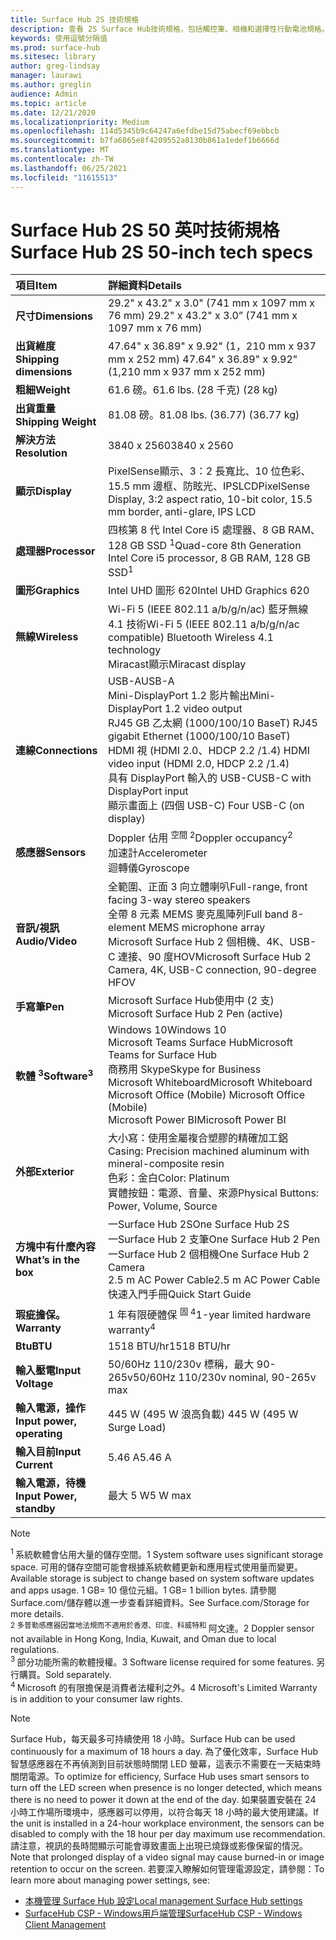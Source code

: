 ```yaml
---
title: Surface Hub 2S 技術規格
description: 查看 2S Surface Hub技術規格，包括觸控筆、相機和選擇性行動電池規格。
keywords: 使用逗號分隔值
ms.prod: surface-hub
ms.sitesec: library
author: greg-lindsay
manager: laurawi
ms.author: greglin
audience: Admin
ms.topic: article
ms.date: 12/21/2020
ms.localizationpriority: Medium
ms.openlocfilehash: 114d5345b9c64247a6efdbe15d75abecf69ebbcb
ms.sourcegitcommit: b7fa6865e8f4209552a8130b861a1edef1b6666d
ms.translationtype: MT
ms.contentlocale: zh-TW
ms.lasthandoff: 06/25/2021
ms.locfileid: "11615513"
---
```

# <a name="surface-hub-2s-50-inch-tech-specs"></a><span data-ttu-id="7bdeb-104">Surface Hub 2S 50 英吋技術規格</span><span class="sxs-lookup"><span data-stu-id="7bdeb-104">Surface Hub 2S 50-inch tech specs</span></span>

| <span data-ttu-id="7bdeb-105">項目</span><span class="sxs-lookup"><span data-stu-id="7bdeb-105">Item</span></span> | <span data-ttu-id="7bdeb-106">詳細資料</span><span class="sxs-lookup"><span data-stu-id="7bdeb-106">Details</span></span> |
|:------ |:--------- |
|**<span data-ttu-id="7bdeb-107">尺寸</span><span class="sxs-lookup"><span data-stu-id="7bdeb-107">Dimensions</span></span>**| <span data-ttu-id="7bdeb-108">29.2" x 43.2" x 3.0" (741 mm x 1097 mm x 76 mm) </span><span class="sxs-lookup"><span data-stu-id="7bdeb-108">29.2" x 43.2" x 3.0” (741 mm x 1097 mm x 76 mm)</span></span> |
|**<span data-ttu-id="7bdeb-109">出貨維度</span><span class="sxs-lookup"><span data-stu-id="7bdeb-109">Shipping dimensions</span></span>**| <span data-ttu-id="7bdeb-110">47.64" x 36.89" x 9.92" (1，210 mm x 937 mm x 252 mm) </span><span class="sxs-lookup"><span data-stu-id="7bdeb-110">47.64" x 36.89" x 9.92" (1,210 mm x 937 mm x 252 mm)</span></span>|
|**<span data-ttu-id="7bdeb-111">粗細</span><span class="sxs-lookup"><span data-stu-id="7bdeb-111">Weight</span></span>**| <span data-ttu-id="7bdeb-112">61.6 磅。</span><span class="sxs-lookup"><span data-stu-id="7bdeb-112">61.6 lbs.</span></span> <span data-ttu-id="7bdeb-113"> (28 千克) </span><span class="sxs-lookup"><span data-stu-id="7bdeb-113">(28 kg)</span></span> |
|**<span data-ttu-id="7bdeb-114">出貨重量</span><span class="sxs-lookup"><span data-stu-id="7bdeb-114">Shipping Weight</span></span>**| <span data-ttu-id="7bdeb-115">81.08 磅。</span><span class="sxs-lookup"><span data-stu-id="7bdeb-115">81.08 lbs.</span></span> <span data-ttu-id="7bdeb-116"> (36.77) </span><span class="sxs-lookup"><span data-stu-id="7bdeb-116">(36.77 kg)</span></span> |
|**<span data-ttu-id="7bdeb-117">解決方法</span><span class="sxs-lookup"><span data-stu-id="7bdeb-117">Resolution</span></span>**| <span data-ttu-id="7bdeb-118">3840 x 2560</span><span class="sxs-lookup"><span data-stu-id="7bdeb-118">3840 x 2560</span></span> |
|**<span data-ttu-id="7bdeb-119">顯示</span><span class="sxs-lookup"><span data-stu-id="7bdeb-119">Display</span></span>**| <span data-ttu-id="7bdeb-120">PixelSense顯示、3：2 長寬比、10 位色彩、15.5 mm 邊框、防眩光、IPSLCD</span><span class="sxs-lookup"><span data-stu-id="7bdeb-120">PixelSense Display, 3:2 aspect ratio, 10-bit color, 15.5 mm border, anti-glare, IPS LCD</span></span> |
|**<span data-ttu-id="7bdeb-121">處理器</span><span class="sxs-lookup"><span data-stu-id="7bdeb-121">Processor</span></span>**| <span data-ttu-id="7bdeb-122">四核第 8 代 Intel Core i5 處理器、8 GB RAM、128 GB SSD <sup> 1</span><span class="sxs-lookup"><span data-stu-id="7bdeb-122">Quad-core 8th Generation Intel Core i5 processor, 8 GB RAM, 128 GB SSD<sup>1</span></span></sup> |
|**<span data-ttu-id="7bdeb-123">圖形</span><span class="sxs-lookup"><span data-stu-id="7bdeb-123">Graphics</span></span>**| <span data-ttu-id="7bdeb-124">Intel UHD 圖形 620</span><span class="sxs-lookup"><span data-stu-id="7bdeb-124">Intel UHD Graphics 620</span></span> |
|**<span data-ttu-id="7bdeb-125">無線</span><span class="sxs-lookup"><span data-stu-id="7bdeb-125">Wireless</span></span>**| <span data-ttu-id="7bdeb-126">Wi-Fi 5 (IEEE 802.11 a/b/g/n/ac) 藍牙無線 4.1 技術</span><span class="sxs-lookup"><span data-stu-id="7bdeb-126">Wi-Fi 5 (IEEE 802.11 a/b/g/n/ac compatible) Bluetooth Wireless 4.1 technology</span></span> <br> <span data-ttu-id="7bdeb-127">Miracast顯示</span><span class="sxs-lookup"><span data-stu-id="7bdeb-127">Miracast display</span></span> |
|**<span data-ttu-id="7bdeb-128">連線</span><span class="sxs-lookup"><span data-stu-id="7bdeb-128">Connections</span></span>**| <span data-ttu-id="7bdeb-129">USB-A</span><span class="sxs-lookup"><span data-stu-id="7bdeb-129">USB-A</span></span> <br> <span data-ttu-id="7bdeb-130">Mini-DisplayPort 1.2 影片輸出</span><span class="sxs-lookup"><span data-stu-id="7bdeb-130">Mini-DisplayPort 1.2 video output</span></span> <br> <span data-ttu-id="7bdeb-131">RJ45 GB 乙太網 (1000/100/10 BaseT) </span><span class="sxs-lookup"><span data-stu-id="7bdeb-131">RJ45 gigabit Ethernet (1000/100/10 BaseT)</span></span> <br> <span data-ttu-id="7bdeb-132">HDMI 視 (HDMI 2.0、HDCP 2.2 /1.4) </span><span class="sxs-lookup"><span data-stu-id="7bdeb-132">HDMI video input (HDMI 2.0, HDCP 2.2 /1.4)</span></span> <br> <span data-ttu-id="7bdeb-133">具有 DisplayPort 輸入的 USB-C</span><span class="sxs-lookup"><span data-stu-id="7bdeb-133">USB-C with DisplayPort input</span></span> <br> <span data-ttu-id="7bdeb-134">顯示畫面上 (四個 USB-C) </span><span class="sxs-lookup"><span data-stu-id="7bdeb-134">Four USB-C (on display)</span></span> |
|**<span data-ttu-id="7bdeb-135">感應器</span><span class="sxs-lookup"><span data-stu-id="7bdeb-135">Sensors</span></span>**| <span data-ttu-id="7bdeb-136">Doppler 佔用 <sup> 空間 2</span><span class="sxs-lookup"><span data-stu-id="7bdeb-136">Doppler occupancy<sup>2</span></span></sup> <br> <span data-ttu-id="7bdeb-137">加速計</span><span class="sxs-lookup"><span data-stu-id="7bdeb-137">Accelerometer</span></span> <br> <span data-ttu-id="7bdeb-138">迴轉儀</span><span class="sxs-lookup"><span data-stu-id="7bdeb-138">Gyroscope</span></span> |
|**<span data-ttu-id="7bdeb-139">音訊/視訊</span><span class="sxs-lookup"><span data-stu-id="7bdeb-139">Audio/Video</span></span>**| <span data-ttu-id="7bdeb-140">全範圍、正面 3 向立體喇叭</span><span class="sxs-lookup"><span data-stu-id="7bdeb-140">Full-range, front facing 3-way stereo speakers</span></span> <br> <span data-ttu-id="7bdeb-141">全帶 8 元素 MEMS 麥克風陣列</span><span class="sxs-lookup"><span data-stu-id="7bdeb-141">Full band 8-element MEMS microphone array</span></span> <br> <span data-ttu-id="7bdeb-142">Microsoft Surface Hub 2 個相機、4K、USB-C 連接、90 度HOV</span><span class="sxs-lookup"><span data-stu-id="7bdeb-142">Microsoft Surface Hub 2 Camera, 4K, USB-C connection, 90-degree HFOV</span></span> |
|**<span data-ttu-id="7bdeb-143">手寫筆</span><span class="sxs-lookup"><span data-stu-id="7bdeb-143">Pen</span></span>**| <span data-ttu-id="7bdeb-144">Microsoft Surface Hub使用中 (2 支) </span><span class="sxs-lookup"><span data-stu-id="7bdeb-144">Microsoft Surface Hub 2 Pen (active)</span></span> |
|**<span data-ttu-id="7bdeb-145">軟體 <sup> 3</span><span class="sxs-lookup"><span data-stu-id="7bdeb-145">Software<sup>3</span></span></sup>**| <span data-ttu-id="7bdeb-146">Windows 10</span><span class="sxs-lookup"><span data-stu-id="7bdeb-146">Windows 10</span></span> <br> <span data-ttu-id="7bdeb-147">Microsoft Teams Surface Hub</span><span class="sxs-lookup"><span data-stu-id="7bdeb-147">Microsoft Teams for Surface Hub</span></span> <br> <span data-ttu-id="7bdeb-148">商務用 Skype</span><span class="sxs-lookup"><span data-stu-id="7bdeb-148">Skype for Business</span></span> <br> <span data-ttu-id="7bdeb-149">Microsoft Whiteboard</span><span class="sxs-lookup"><span data-stu-id="7bdeb-149">Microsoft Whiteboard</span></span> <br> <span data-ttu-id="7bdeb-150">Microsoft Office (Mobile) </span><span class="sxs-lookup"><span data-stu-id="7bdeb-150">Microsoft Office (Mobile)</span></span> <br> <span data-ttu-id="7bdeb-151">Microsoft Power BI</span><span class="sxs-lookup"><span data-stu-id="7bdeb-151">Microsoft Power BI</span></span> |
|**<span data-ttu-id="7bdeb-152">外部</span><span class="sxs-lookup"><span data-stu-id="7bdeb-152">Exterior</span></span>**| <span data-ttu-id="7bdeb-153">大小寫：使用金屬複合塑膠的精確加工鋁</span><span class="sxs-lookup"><span data-stu-id="7bdeb-153">Casing: Precision machined aluminum with mineral-composite resin</span></span> <br> <span data-ttu-id="7bdeb-154">色彩：金白</span><span class="sxs-lookup"><span data-stu-id="7bdeb-154">Color: Platinum</span></span> <br> <span data-ttu-id="7bdeb-155">實體按鈕：電源、音量、來源</span><span class="sxs-lookup"><span data-stu-id="7bdeb-155">Physical Buttons: Power, Volume, Source</span></span> |
|**<span data-ttu-id="7bdeb-156">方塊中有什麼內容</span><span class="sxs-lookup"><span data-stu-id="7bdeb-156">What’s in the box</span></span>**| <span data-ttu-id="7bdeb-157">一Surface Hub 2S</span><span class="sxs-lookup"><span data-stu-id="7bdeb-157">One Surface Hub 2S</span></span> <br> <span data-ttu-id="7bdeb-158">一Surface Hub 2 支筆</span><span class="sxs-lookup"><span data-stu-id="7bdeb-158">One Surface Hub 2 Pen</span></span>  <br> <span data-ttu-id="7bdeb-159">一Surface Hub 2 個相機</span><span class="sxs-lookup"><span data-stu-id="7bdeb-159">One Surface Hub 2 Camera</span></span> <br> <span data-ttu-id="7bdeb-160">2.5 m AC Power Cable</span><span class="sxs-lookup"><span data-stu-id="7bdeb-160">2.5 m AC Power Cable</span></span> <br> <span data-ttu-id="7bdeb-161">快速入門手冊</span><span class="sxs-lookup"><span data-stu-id="7bdeb-161">Quick Start Guide</span></span> |
|**<span data-ttu-id="7bdeb-162">瑕疵擔保。</span><span class="sxs-lookup"><span data-stu-id="7bdeb-162">Warranty</span></span>**| <span data-ttu-id="7bdeb-163">1 年有限硬體保 <sup> 固 4</span><span class="sxs-lookup"><span data-stu-id="7bdeb-163">1-year limited hardware warranty<sup>4</span></span></sup> |
|**<span data-ttu-id="7bdeb-164">Btu</span><span class="sxs-lookup"><span data-stu-id="7bdeb-164">BTU</span></span>**| <span data-ttu-id="7bdeb-165">1518 BTU/hr</span><span class="sxs-lookup"><span data-stu-id="7bdeb-165">1518 BTU/hr</span></span> |
|**<span data-ttu-id="7bdeb-166">輸入壓電</span><span class="sxs-lookup"><span data-stu-id="7bdeb-166">Input Voltage</span></span>**| <span data-ttu-id="7bdeb-167">50/60Hz 110/230v 標稱，最大 90-265v</span><span class="sxs-lookup"><span data-stu-id="7bdeb-167">50/60Hz 110/230v nominal, 90-265v max</span></span> |
|**<span data-ttu-id="7bdeb-168">輸入電源，操作</span><span class="sxs-lookup"><span data-stu-id="7bdeb-168">Input power, operating</span></span>**| <span data-ttu-id="7bdeb-169">445 W (495 W 浪高負載) </span><span class="sxs-lookup"><span data-stu-id="7bdeb-169">445 W (495 W Surge Load)</span></span> |
|**<span data-ttu-id="7bdeb-170">輸入目前</span><span class="sxs-lookup"><span data-stu-id="7bdeb-170">Input Current</span></span>**| <span data-ttu-id="7bdeb-171">5.46 A</span><span class="sxs-lookup"><span data-stu-id="7bdeb-171">5.46 A</span></span> |
|**<span data-ttu-id="7bdeb-172">輸入電源，待機</span><span class="sxs-lookup"><span data-stu-id="7bdeb-172">Input Power, standby</span></span>**| <span data-ttu-id="7bdeb-173">最大 5 W</span><span class="sxs-lookup"><span data-stu-id="7bdeb-173">5 W max</span></span>  |

> [!NOTE]
> <sup><span data-ttu-id="7bdeb-174">1 </sup> 系統軟體會佔用大量的儲存空間。</span><span class="sxs-lookup"><span data-stu-id="7bdeb-174">1</sup> System software uses significant storage space.</span></span> <span data-ttu-id="7bdeb-175">可用的儲存空間可能會根據系統軟體更新和應用程式使用量而變更。</span><span class="sxs-lookup"><span data-stu-id="7bdeb-175">Available storage is subject to change based on system software updates and apps usage.</span></span> <span data-ttu-id="7bdeb-176">1 GB= 10 億位元組。</span><span class="sxs-lookup"><span data-stu-id="7bdeb-176">1 GB= 1 billion bytes.</span></span> <span data-ttu-id="7bdeb-177">請參閱 Surface.com/儲存體以進一步查看詳細資料。</span><span class="sxs-lookup"><span data-stu-id="7bdeb-177">See Surface.com/Storage for more details.</span></span> <br> <sup><span data-ttu-id="7bdeb-178">2 多普勒感應器因當地法規而不適用於香港、印度、科威特和 </sup> 阿文達。</span><span class="sxs-lookup"><span data-stu-id="7bdeb-178">2</sup> Doppler sensor not available in Hong Kong, India, Kuwait, and Oman  due to local regulations.</span></span>
<br> <sup><span data-ttu-id="7bdeb-179">3 </sup> 部分功能所需的軟體授權。</span><span class="sxs-lookup"><span data-stu-id="7bdeb-179">3</sup> Software license required for some features.</span></span> <span data-ttu-id="7bdeb-180">另行購買。</span><span class="sxs-lookup"><span data-stu-id="7bdeb-180">Sold separately.</span></span><br> <sup><span data-ttu-id="7bdeb-181">4 </sup> Microsoft 的有限擔保是消費者法權利之外。</span><span class="sxs-lookup"><span data-stu-id="7bdeb-181">4</sup> Microsoft's Limited Warranty is in addition to your consumer law rights.</span></span> 

> [!NOTE]
> <span data-ttu-id="7bdeb-182">Surface Hub，每天最多可持續使用 18 小時。</span><span class="sxs-lookup"><span data-stu-id="7bdeb-182">Surface Hub can be used continuously for a maximum of 18 hours a day.</span></span> <span data-ttu-id="7bdeb-183">為了優化效率，Surface Hub智慧感應器在不再偵測到目前狀態時關閉 LED 螢幕，這表示不需要在一天結束時關閉電源。</span><span class="sxs-lookup"><span data-stu-id="7bdeb-183">To optimize for efficiency, Surface Hub uses smart sensors to turn off the LED screen when presence is no longer detected, which means there is no need to power it down at the end of the day.</span></span> <span data-ttu-id="7bdeb-184">如果裝置安裝在 24 小時工作場所環境中，感應器可以停用，以符合每天 18 小時的最大使用建議。</span><span class="sxs-lookup"><span data-stu-id="7bdeb-184">If the unit is installed in a 24-hour workplace environment, the sensors can be disabled to comply with the 18 hour per day maximum use recommendation.</span></span> <span data-ttu-id="7bdeb-185">請注意，視訊的長時間顯示可能會導致畫面上出現已燒錄或影像保留的情況。</span><span class="sxs-lookup"><span data-stu-id="7bdeb-185">Note that prolonged display of a video signal may cause burned-in or image retention to occur on the screen.</span></span> <span data-ttu-id="7bdeb-186">若要深入瞭解如何管理電源設定，請參閱：</span><span class="sxs-lookup"><span data-stu-id="7bdeb-186">To learn more about managing power settings, see:</span></span>
>
> - [<span data-ttu-id="7bdeb-187">本機管理 Surface Hub 設定</span><span class="sxs-lookup"><span data-stu-id="7bdeb-187">Local management Surface Hub settings</span></span>](local-management-surface-hub-settings.md)
> - [<span data-ttu-id="7bdeb-188">SurfaceHub CSP - Windows用戶端管理</span><span class="sxs-lookup"><span data-stu-id="7bdeb-188">SurfaceHub CSP - Windows Client Management</span></span>](/windows/client-management/mdm/surfacehub-csp)
